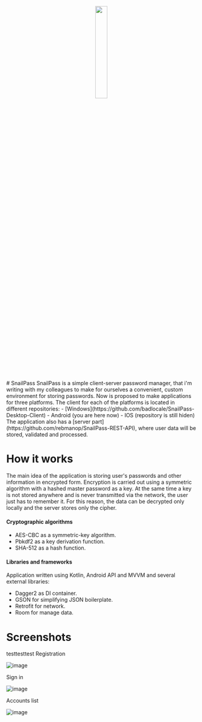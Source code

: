 <p align="center">
  <img src="https://user-images.githubusercontent.com/90569114/224314316-5cf6cc1f-69e3-4a03-a4e6-ec534c505534.svg" width=25% height=25%>
</p>
# SnailPass
SnailPass is a simple client-server password manager, that i'm writing with my colleagues to make for ourselves a convenient, custom environment for storing passwords.
Now is proposed to make applications for three platforms. The client for each of the platforms is located in different repositories:
- [Windows](https://github.com/badlocale/SnailPass-Desktop-Client)
- Android (you are here now)
- IOS (repository is still hiden)
<!-- -->
The application also has a [server part](https://github.com/rebmanop/SnailPass-REST-API), where user data will be stored, validated and processed.

# How it works
The main idea of the application is storing user's passwords and other information in encrypted form. Encryption is carried out using a symmetric algorithm with a hashed master password as a key. At the same time a key is not stored anywhere and is never transmitted via the network, the user just has to remember it. For this reason, the data can be decrypted only locally and the server stores only the cipher.
#### Cryptographic algorithms
- AES-CBC as a symmetric-key algorithm.
- Pbkdf2 as a key derivation function.
- SHA-512 as a hash function.
#### Libraries and frameworks
Application written using Kotlin, Android API and MVVM and several external libraries:
- Dagger2 as DI container.
- GSON for simplifying JSON boilerplate.
- Retrofit for network.
- Room for manage data.
<!-- -->
# Screenshots
testtesttest
Registration

![image](https://user-images.githubusercontent.com/90569114/224316684-76b6b002-8467-4057-a5ea-fcec1043f1d2.png)

Sign in

![image](https://user-images.githubusercontent.com/90569114/224316650-f1b8703b-ed90-49d5-9be7-3d43d8a69163.png)

Accounts list

![image](https://user-images.githubusercontent.com/90569114/224316815-d26f35be-258b-4c0b-87bd-c26789fe0e64.png)

